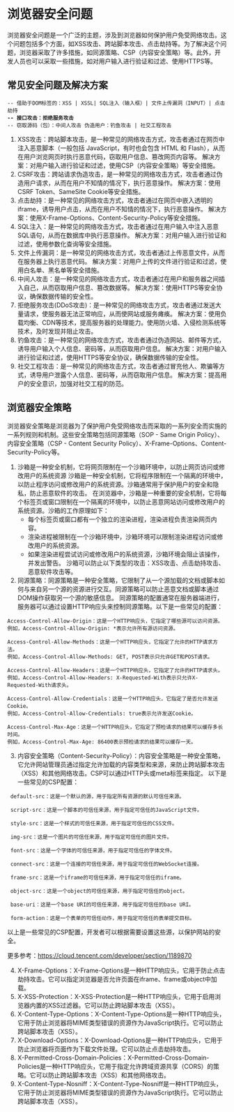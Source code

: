 # 浏览器安全问题

浏览器安全问题是一个广泛的主题，涉及到浏览器如何保护用户免受网络攻击。这个问题包括多个方面，如XSS攻击、跨站脚本攻击、点击劫持等。为了解决这个问题，浏览器采取了许多措施，如同源策略、CSP（内容安全策略）等。此外，开发人员也可以采取一些措施，如对用户输入进行验证和过滤、使用HTTPS等。

## 常见安全问题及解决方案

<pre><code>-- 借助于DOM标签的：XSS | XSSL| SQL注入（输入框）| 文件上传漏洞（INPUT）| 点击劫持 
<strong>-- 接口攻击：拒绝服务攻击 
</strong>-- 窃取源码（包）：中间人攻击 伪造用户：钓鱼攻击 | 社交工程攻击
</code></pre>

1. XSS攻击：跨站脚本攻击，是一种常见的网络攻击方式，攻击者通过在网页中注入恶意脚本（一般包括 JavaScript，有时也会包含 HTML 和 Flash），从而在用户浏览网页时执行恶意代码，窃取用户信息、篡改网页内容等。 解决方案：对用户输入进行验证和过滤，使用CSP（内容安全策略）等安全措施。
2. CSRF攻击：跨站请求伪造攻击，是一种常见的网络攻击方式，攻击者通过伪造用户请求，从而在用户不知情的情况下，执行恶意操作。 解决方案：使用CSRF Token、SameSite Cookie等安全措施。
3. 点击劫持：是一种常见的网络攻击方式，攻击者通过在网页中嵌入透明的iframe，诱导用户点击，从而在用户不知情的情况下，执行恶意操作。 解决方案：使用X-Frame-Options、Content-Security-Policy等安全措施。
4. SQL注入：是一种常见的网络攻击方式，攻击者通过在用户输入中注入恶意SQL语句，从而在数据库中执行恶意操作。 解决方案：对用户输入进行验证和过滤，使用参数化查询等安全措施。
5. 文件上传漏洞：是一种常见的网络攻击方式，攻击者通过上传恶意文件，从而在服务器上执行恶意代码。 解决方案：对用户上传的文件进行验证和过滤，使用白名单、黑名单等安全措施。
6. 中间人攻击：是一种常见的网络攻击方式，攻击者通过在用户和服务器之间插入自己，从而窃取用户信息、篡改数据等。 解决方案：使用HTTPS等安全协议，确保数据传输的安全性。
7. 拒绝服务攻击(DDoS攻击)：是一种常见的网络攻击方式，攻击者通过发送大量请求，使服务器无法正常响应，从而使网站或服务瘫痪。 解决方案：使用负载均衡、CDN等技术，提高服务器的处理能力。使用防火墙、入侵检测系统等技术，及时发现并阻止攻击。
8. 钓鱼攻击：是一种常见的网络攻击方式，攻击者通过伪造网站、邮件等方式，诱导用户输入个人信息、密码等，从而窃取用户信息。 解决方案：对用户输入进行验证和过滤，使用HTTPS等安全协议，确保数据传输的安全性。
9. 社交工程攻击：是一种常见的网络攻击方式，攻击者通过冒充他人、欺骗等方式，诱导用户泄露个人信息、密码等，从而窃取用户信息。 解决方案：提高用户的安全意识，加强对社交工程的防范。

## 浏览器安全策略

浏览器安全策略是浏览器为了保护用户免受网络攻击而采取的一系列安全而实施的一系列规则和机制。这些安全策略包括同源策略（SOP - Same Origin Policy）、内容安全策略（CSP - Content Security Policy）、X-Frame-Options、Content-Security-Policy等。

1. 沙箱是一种安全机制，它将网页限制在一个沙箱环境中，以防止网页访问或修改用户的系统资源 沙箱是一种安全机制，它将程序限制在一个隔离的环境中，以防止程序访问或修改用户的系统资源。沙箱通常用于保护用户的安全和隐私，防止恶意软件的攻击。 在浏览器中，沙箱是一种重要的安全机制，它将每个标签页或窗口限制在一个隔离的环境中，以防止恶意网站访问或修改用户的系统资源。沙箱的工作原理如下：
   * 每个标签页或窗口都有一个独立的渲染进程，渲染进程负责渲染网页内容。
   * 渲染进程被限制在一个沙箱环境中，沙箱环境可以限制渲染进程访问或修改用户的系统资源。
   * 如果渲染进程尝试访问或修改用户的系统资源，沙箱环境会阻止该操作，并发出警告。 沙箱可以防止以下类型的攻击：XSS攻击、点击劫持攻击、恶意软件攻击等。
2. 同源策略：同源策略是一种安全策略，它限制了从一个源加载的文档或脚本如何与来自另一个源的资源进行交互。同源策略可以防止恶意文档或脚本通过DOM操作获取另一个源的敏感信息。 同源策略的配置通常在服务器端进行，服务器可以通过设置HTTP响应头来控制同源策略。以下是一些常见的配置：

```
Access-Control-Allow-Origin：这是一个HTTP响应头，它指定了哪些源可以访问资源。
例如，Access-Control-Allow-Origin: *表示允许所有源访问资源。

Access-Control-Allow-Methods：这是一个HTTP响应头，它指定了允许的HTTP请求方法。
例如，Access-Control-Allow-Methods: GET, POST表示只允许GET和POST请求。

Access-Control-Allow-Headers：这是一个HTTP响应头，它指定了允许的HTTP请求头。
例如，Access-Control-Allow-Headers: X-Requested-With表示只允许X-Requested-With请求头。

Access-Control-Allow-Credentials：这是一个HTTP响应头，它指定了是否允许发送Cookie。
例如，Access-Control-Allow-Credentials: true表示允许发送Cookie。

Access-Control-Max-Age：这是一个HTTP响应头，它指定了预检请求的结果可以缓存多长时间。
例如，Access-Control-Max-Age: 86400表示预检请求的结果可以缓存一天。
```

3. 内容安全策略（Content-Security-Policy）：内容安全策略是一种安全策略，它允许网站管理员通过指定允许加载的内容类型和来源，来防止跨站脚本攻击（XSS）和其他网络攻击。CSP可以通过HTTP头或meta标签来指定。 以下是一些常见的CSP配置：

```
 default-src：这是一个默认的源，用于指定所有资源的默认可信任来源。

 script-src：这是一个脚本的可信任来源，用于指定可信任的JavaScript文件。

 style-src：这是一个样式的可信任来源，用于指定可信任的CSS文件。

 img-src：这是一个图片的可信任来源，用于指定可信任的图片文件。

 font-src：这是一个字体的可信任来源，用于指定可信任的字体文件。

 connect-src：这是一个连接的可信任来源，用于指定可信任的WebSocket连接。

 frame-src：这是一个iframe的可信任来源，用于指定可信任的iframe。

 object-src：这是一个object的可信任来源，用于指定可信任的object。

 base-uri：这是一个base URI的可信任来源，用于指定可信任的base URI。

 form-action：这是一个表单的可信任动作，用于指定可信任的表单提交目标。
```

&#x20;      以上是一些常见的CSP配置，开发者可以根据需要设置这些源，以保护网站的安全。&#x20;

&#x20;       更多参考：https://cloud.tencent.com/developer/section/1189870

4. X-Frame-Options：X-Frame-Options是一种HTTP响应头，它用于防止点击劫持攻击。它可以指定浏览器是否允许页面在iframe、frame或object中加载。
5. X-XSS-Protection：X-XSS-Protection是一种HTTP响应头，它用于启用浏览器内置的XSS过滤器。它可以防止跨站脚本攻击（XSS）。
6. X-Content-Type-Options：X-Content-Type-Options是一种HTTP响应头，它用于防止浏览器将MIME类型错误的资源作为JavaScript执行。它可以防止跨站脚本攻击（XSS）。
7. X-Download-Options：X-Download-Options是一种HTTP响应头，它用于防止浏览器将页面作为下载文件处理。它可以防止点击劫持攻击。
8. X-Permitted-Cross-Domain-Policies：X-Permitted-Cross-Domain-Policies是一种HTTP响应头，它用于指定允许跨域资源共享（CORS）的策略。它可以防止跨站脚本攻击（XSS）和其他网络攻击。
9. X-Content-Type-Nosniff：X-Content-Type-Nosniff是一种HTTP响应头，它用于防止浏览器将MIME类型错误的资源作为JavaScript执行。它可以防止跨站脚本攻击（XSS）。
